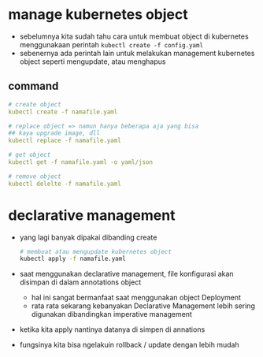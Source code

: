 # manage kubernetes object
- sebelumnya kita sudah tahu cara untuk membuat object di kubernetes menggunakaan perintah
  ```kubectl create -f config.yaml```
- sebenernya ada perintah lain untuk melakukan management kubernetes object seperti mengupdate, atau menghapus

## command
```yaml
# create object
kubectl create -f namafile.yaml

# replace object => namun hanya beberapa aja yang bisa
## kaya upgrade image, dll
kubectl replace -f namafile.yaml

# get object
kubectl get -f namafile.yaml -o yaml/json

# remove object
kubectl delelte -f namafile.yaml
```

# declarative management
- yang lagi banyak dipakai dibanding create
  ```bash
  # membuat atau mengupdate kubernetes object
  kubectl apply -f namafile.yaml
  ```

- saat menggunakan declarative management, file konfigurasi akan disimpan di dalam annotations object
  - hal ini sangat bermanfaat saat menggunakan object Deployment
  - rata rata sekarang kebanyakan Declarative Management lebih sering digunakan dibandingkan imperative management
- ketika kita apply nantinya datanya di simpen di annations
- fungsinya kita bisa ngelakuin rollback / update dengan lebih mudah